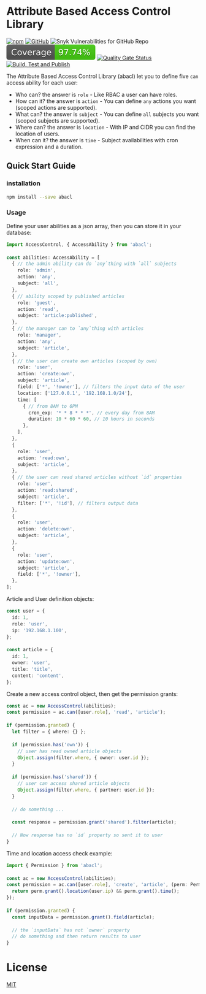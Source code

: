 # Attribute Based Access Control Library

[![npm](https://img.shields.io/npm/v/abacl)](https://www.npmjs.com/package/abacl)
[![GitHub](https://img.shields.io/github/license/vhidvz/abacl?style=flat)](https://vhidvz.github.io/abacl/)
![Snyk Vulnerabilities for GitHub Repo](https://img.shields.io/snyk/vulnerabilities/github/vhidvz/abacl)
[![Coverage](https://raw.githubusercontent.com/vhidvz/abacl/master/coverage-badge.svg)](https://htmlpreview.github.io/?https://github.com/vhidvz/abacl/blob/master/docs/coverage/lcov-report/index.html)
[![Quality Gate Status](https://sonarcloud.io/api/project_badges/measure?project=abacl&metric=alert_status)](https://sonarcloud.io/summary/new_code?id=abacl)
[![Build, Test and Publish](https://github.com/vhidvz/abacl/actions/workflows/npm-ci.yml/badge.svg)](https://github.com/vhidvz/abacl/actions/workflows/npm-ci.yml)

The Attribute Based Access Control Library (abacl) let you to define five `can` access ability for each user:

- Who can? the answer is `role` - Like RBAC a user can have roles.
- How can it? the answer is `action` - You can define `any` actions you want (scoped actions are supported).
- What can? the answer is `subject` - You can define `all` subjects you want (scoped subjects are supported).
- Where can? the answer is `location` - With IP and CIDR you can find the location of users.
- When can it? the answer is `time` - Subject availabilities with cron expression and a duration.

## Quick Start Guide

### installation

```sh
npm install --save abacl
```

### Usage

Define your user abilities as a json array, then you can store it in your database:

```ts
import AccessControl, { AccessAbility } from 'abacl';

const abilities: AccessAbility = [
  { // the admin ability can do `any`thing with `all` subjects
    role: 'admin',
    action: 'any',
    subject: 'all',
  },
  { // ability scoped by published articles
    role: 'guest',
    action: 'read',
    subject: 'article:published',
  },
  { // the manager can to `any`thing with articles
    role: 'manager',
    action: 'any',
    subject: 'article',
  },
  { // the user can create own articles (scoped by own)
    role: 'user',
    action: 'create:own',
    subject: 'article',
    field: ['*', '!owner'], // filters the input data of the user 
    location: ['127.0.0.1', '192.168.1.0/24'],
    time: [
      { // from 8AM to 6PM
        cron_exp: '* * 8 * * *', // every day from 8AM
        duration: 10 * 60 * 60, // 10 hours in seconds
      },
    ],
  },
  {
    role: 'user',
    action: 'read:own',
    subject: 'article',
  },
  { // the user can read shared articles without `id` properties 
    role: 'user',
    action: 'read:shared',
    subject: 'article',
    filter: ['*', '!id'], // filters output data
  },
  {
    role: 'user',
    action: 'delete:own',
    subject: 'article',
  },
  {
    role: 'user',
    action: 'update:own',
    subject: 'article',
    field: ['*', '!owner'],
  },
];
```

Article and User definition objects:

```ts
const user = {
  id: 1,
  role: 'user',
  ip: '192.168.1.100',
};

const article = {
  id: 1,
  owner: 'user',
  title: 'title',
  content: 'content',
};
```

Create a new access control object, then get the permission grants:

```ts
const ac = new AccessControl(abilities);
const permission = ac.can([user.role], 'read', 'article');

if (permission.granted) {
  let filter = { where: {} };

  if (permission.has('own')) {
    // user has read owned article objects
    Object.assign(filter.where, { owner: user.id });
  }

  if (permission.has('shared')) {
    // user can access shared article objects
    Object.assign(filter.where, { partner: user.id });
  }

  // do something ...

  const response = permission.grant('shared').filter(article);

  // Now response has no `id` property so sent it to user
}
```

Time and location access check example:

```ts
import { Permission } from 'abacl';

const ac = new AccessControl(abilities);
const permission = ac.can([user.role], 'create', 'article', (perm: Permission) => {
  return perm.grant().location(user.ip) && perm.grant().time();
});

if (permission.granted) {
  const inputData = permission.grant().field(article);

  // the `inputData` has not `owner` property
  // do something and then return results to user
}

```

# License

[MIT](https://github.com/vhidvz/abacl/blob/master/LICENSE)
